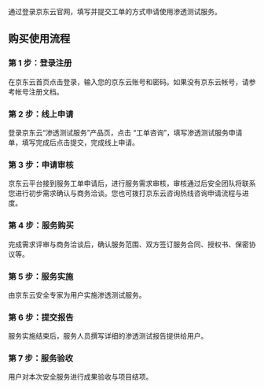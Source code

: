 通过登录京东云官网，填写并提交工单的方式申请使用渗透测试服务。 

## 购买使用流程

### 第 1 步：登录注册
在京东云首页点击登录，输入您的京东云账号和密码。如果没有京东云帐号，请参考帐号注册文档。

### 第 2 步：线上申请
登录京东云“渗透测试服务”产品页，点击 “工单咨询”，填写渗透测试服务申请单，填写完成后点击提交，完成线上申请。

### 第 3 步：申请审核
京东云平台接到服务工单申请后，进行服务需求审核，审核通过后安全团队将联系您进行初步需求确认与商务洽谈。您也可拨打京东云咨询热线咨询申请流程与进度。

### 第 4 步：服务购买
完成需求评审与商务洽谈后，确认服务范围、双方签订服务合同、授权书、保密协议等。

### 第 5 步：服务实施
由京东云安全专家为用户实施渗透测试服务。

### 第 6 步：提交报告
服务实施结束后，服务人员撰写详细的渗透测试报告提供给用户。

### 第 7 步：服务验收
用户对本次安全服务进行成果验收与项目结项。
